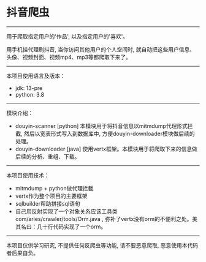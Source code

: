 # 抖音爬虫
----
<p>用于爬取指定用户的'作品', 以及指定用户的'喜欢'。
<p>用手机挂代理刷抖音, 当你访问其他用户的个人空间时, 就自动把这些用户信息、头像、视频封面、视频mp4、mp3等都爬取下来了。


---
本项目使用语言及版本：
* jdk: 13-pre
* python: 3.8


----
模块介绍：
* douyin-scanner \[python\] 本模块用于将抖音信息以mitmdump代理形式拦截, 然后以宽表形式写入到数据库中, 方便douyin-downloader模块做后续的处理。
* douyin-downloader \[java\] 使用vertx框架。本模块用于将爬取下来的信息做后续的分析、重组、下载。

----
本项目使用技术：
* mitmdump + python做代理拦截
* vertx作为整个项目的主要框架
* sqlbuilder帮助拼接sql语句
* 自己用反射实现了一个对象关系应该工具类com/aries/crawler/tools/Orm.java , 弥补了vertx没有orm的不便利之处。美其名曰：几十行代码实现了一个orm。

----
本项目仅供学习研究, 不提供任何反爬虫等功能, 请不要恶意爬取, 恶意使用本代码者后果自负。
